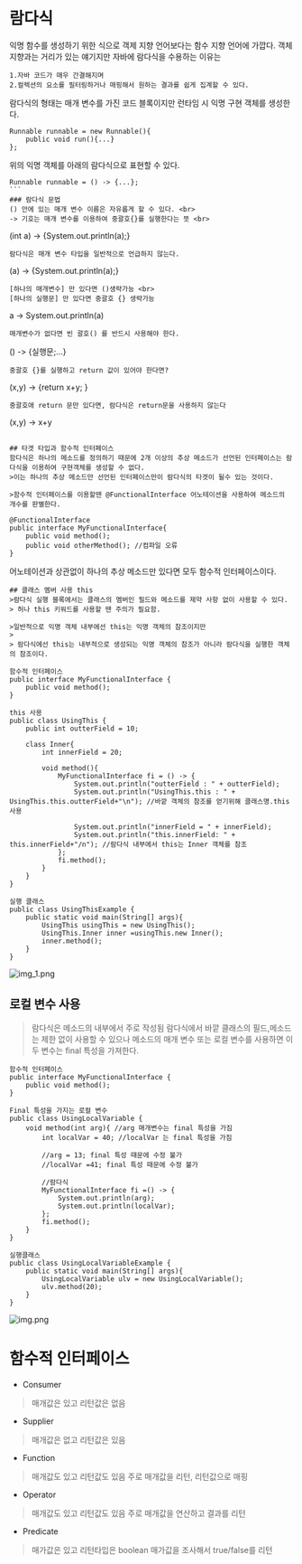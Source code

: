# 람다식
익명 함수를 생성하기 위한 식으로 객제 지향 언어보다는 함수 지향 언어에 가깝다.
객체 지향과는 거리가 있는 얘기지만 자바에 람다식을 수용하는 이유는
````
1.자바 코드가 매우 간결해지며
2.컬렉션의 요소를 필터링하거나 매핑해서 원하는 결과를 쉽게 집계할 수 있다.
````

람다식의 형태는 매개 변수를 가진 코드 블록이지만 런타임 시 익명 구현 객체를 생성한다.
````
Runnable runnable = new Runnable(){
    public void run(){...}
};
````
위의 익명 객체를 아래의 람다식으로 표현할 수 있다.
````
Runnable runnable = () -> {...};
```
### 람다식 문법
() 안에 있는 매개 변수 이름은 자유롭게 할 수 있다. <br>
-> 기호는 매개 변수를 이용하여 중괄호{}를 실행한다는 뜻 <br>
````
(int a) -> {System.out.println(a);}
```
람다식은 매개 변수 타입을 일반적으로 언급하지 않는다.
````
(a) -> {System.out.println(a);}
```
[하나의 매개변수] 만 있다면 ()생략가능 <br>
[하나의 실행문] 만 있다면 중괄호 {} 생략가능
```
a -> System.out.println(a)
```
매개변수가 없다면 빈 괄호() 를 반드시 사용해야 한다.
```
() -> {실행문;...}
```
중괄호 {}를 실행하고 return 값이 있어야 한다면?
```
(x,y) -> {return x+y; }
```
중괄호애 return 문만 있다면, 람다식은 return문을 사용하지 않는다
```
(x,y) -> x+y
````

## 타겟 타입과 함수적 인터페이스
함다식은 하나의 메소드를 정의하기 때문에 2개 이상의 추상 메소드가 선언된 인터페이스는 람다식을 이용하여 구현객체를 생성할 수 없다.
>이는 하나의 추상 메소드만 선언된 인터페이스만이 람다식의 타겟이 될수 있는 것이다.

>함수적 인터페이스를 이용할땐 @FunctionalInterface 어노테이션을 사용하여 메소드의 개수를 판별한다.
````
````
@FunctionalInterface
public interface MyFunctionalInterface{
    public void method();
    public void otherMethod(); //컴파일 오류
}
````
어노테이션과 상관없이 하나의 추상 메소드만 있다면 모두 함수적 인터페이스이다.
````
## 클래스 멤버 사용 this
>람다식 실행 블록에서는 클래스의 멤버인 필드와 메소드를 제약 사항 없이 사용할 수 있다.
> 허나 this 키워드를 사용할 땐 주의가 필요함.

>일반적으로 익명 객체 내부에선 this는 익명 객체의 참조이지만
> 
> 람다식에선 this는 내부적으로 생성되는 익명 객체의 참조가 아니라 람다식을 실행한 객체의 참조이다.

````
````
함수적 인터페이스
public interface MyFunctionalInterface {
    public void method();
}
````
````
this 사용
public class UsingThis {
    public int outterField = 10;

    class Inner{
        int innerField = 20;

        void method(){
            MyFunctionalInterface fi = () -> {
                System.out.println("outterField : " + outterField);
                System.out.println("UsingThis.this : " + UsingThis.this.outterField+"\n"); //바깥 객체의 참조를 얻기위해 클래스명.this 사용

                System.out.println("innerField = " + innerField);
                System.out.println("this.innerField: " + this.innerField+"/n"); //람다식 내부에서 this는 Inner 객체를 참조
            };
            fi.method();
        }
    }
}
````
````
실행 클래스
public class UsingThisExample {
    public static void main(String[] args){
        UsingThis usingThis = new UsingThis();
        UsingThis.Inner inner =usingThis.new Inner();
        inner.method();
    }
}

````
![img_1.png](img_1.png)

## 로컬 변수 사용
>람다식은 메소드의 내부에서 주로 작성됨
>람다식에서 바깥 클래스의 필드,메소드는 제한 없이 사용할 수 있으나 메소드의 매개 변수 또는 로컬 변수를 사용하면
>이 두 변수는 final 특성을 가져한다.
````
함수적 인터페이스
public interface MyFunctionalInterface {
    public void method();
}
````
````
Final 특성을 가지는 로컬 변수
public class UsingLocalVariable {
    void method(int arg){ //arg 매개변수는 final 특성을 가짐
        int localVar = 40; //localVar 는 final 특성을 가짐

        //arg = 13; final 특성 때문에 수정 불가
        //localVar =41; final 특성 때문에 수정 불가 
        
        //람다식
        MyFunctionalInterface fi =() -> {
            System.out.println(arg);
            System.out.println(localVar);
        };
        fi.method();
    }
}
````
````
실행클래스
public class UsingLocalVariableExample {
    public static void main(String[] args){
        UsingLocalVariable ulv = new UsingLocalVariable();
        ulv.method(20);
    }
}
````

![img.png](img.png)

# 함수적 인터페이스
* Consumer
>매개값은 있고 리턴값은 없음
* Supplier
>매개값은 없고 리턴값은 있음
* Function
>매개값도 있고 리턴값도 있음
>주로 매개값을 리턴, 리턴값으로 매핑
* Operator
>매개값도 있고 리턴값도 있음
> 주로 매개값을 연산하고 결과를 리턴
* Predicate
>매가값은 있고 리턴타입은 boolean
> 매가값을 조사해서 true/false를 리턴

